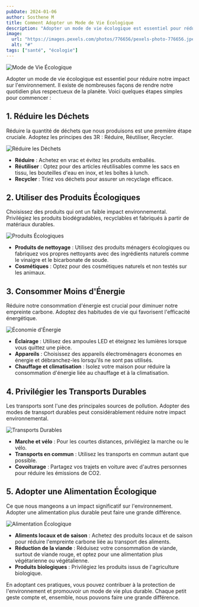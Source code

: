 ```yaml
---
pubDate: 2024-01-06
author: Sosthene M
title: Comment Adopter un Mode de Vie Écologique
description: "Adopter un mode de vie écologique est essentiel pour réduire notre impact sur l'environnement. Il existe de nombreuses façons de rendre notre quotidien plus respectueux de la planète. Voici quelques étapes simples pour commencer"
image:
  url: "https://images.pexels.com/photos/776656/pexels-photo-776656.jpeg?auto=compress&cs=tinysrgb&w=1260&h=750&dpr=1"
  alt: "#"
tags: ["santé", "écologie"]
---
```


![Mode de Vie Écologique](https://th.bing.com/th/id/OIP.pb6MsFQmUEYnuNna1wi9LgHaEl?rs=1&pid=ImgDetMain)

Adopter un mode de vie écologique est essentiel pour réduire notre impact sur l'environnement. Il existe de nombreuses façons de rendre notre quotidien plus respectueux de la planète. Voici quelques étapes simples pour commencer :

## 1. **Réduire les Déchets**

Réduire la quantité de déchets que nous produisons est une première étape cruciale. Adoptez les principes des 3R : Réduire, Réutiliser, Recycler.

![Réduire les Déchets](https://th.bing.com/th/id/R.846448eee1c08a735e09976d76d1c143?rik=dG0%2blWTLZHzLFg&riu=http%3a%2f%2fwww.myconsoo.fr%2fupload%2fblog-post%2fimage_journee-mondiale-du-recyclage-comment-bien-recycler-et-comment-reduire-les-emballages.jpeg&ehk=S0wYXdSrmB2SFoW9jItGkiaPZzmSBsrrxZqD6fbNeD4%3d&risl=&pid=ImgRaw&r=0)

- **Réduire** : Achetez en vrac et évitez les produits emballés.
- **Réutiliser** : Optez pour des articles réutilisables comme les sacs en tissu, les bouteilles d'eau en inox, et les boîtes à lunch.
- **Recycler** : Triez vos déchets pour assurer un recyclage efficace.

## 2. **Utiliser des Produits Écologiques**

Choisissez des produits qui ont un faible impact environnemental. Privilégiez les produits biodégradables, recyclables et fabriqués à partir de matériaux durables.

![Produits Écologiques](https://static.bioaddict.fr/articles/1/65/61/@/23075-162220900-orig-2.jpg)

- **Produits de nettoyage** : Utilisez des produits ménagers écologiques ou fabriquez vos propres nettoyants avec des ingrédients naturels comme le vinaigre et le bicarbonate de soude.
- **Cosmétiques** : Optez pour des cosmétiques naturels et non testés sur les animaux.

## 3. **Consommer Moins d'Énergie**

Réduire notre consommation d'énergie est crucial pour diminuer notre empreinte carbone. Adoptez des habitudes de vie qui favorisent l'efficacité énergétique.

![Économie d'Énergie](https://www.buzzwebzine.fr/wp-content/uploads/2019/07/cropped-consommation-energie-verte-economie.jpg)

- **Éclairage** : Utilisez des ampoules LED et éteignez les lumières lorsque vous quittez une pièce.
- **Appareils** : Choisissez des appareils électroménagers économes en énergie et débranchez-les lorsqu'ils ne sont pas utilisés.
- **Chauffage et climatisation** : Isolez votre maison pour réduire la consommation d'énergie liée au chauffage et à la climatisation.

## 4. **Privilégier les Transports Durables**

Les transports sont l'une des principales sources de pollution. Adopter des modes de transport durables peut considérablement réduire notre impact environnemental.

![Transports Durables](https://fr.sindup.com/wp-content/uploads/2021/08/Eco-transport-scaled.jpeg)

- **Marche et vélo** : Pour les courtes distances, privilégiez la marche ou le vélo.
- **Transports en commun** : Utilisez les transports en commun autant que possible.
- **Covoiturage** : Partagez vos trajets en voiture avec d'autres personnes pour réduire les émissions de CO2.

## 5. **Adopter une Alimentation Écologique**

Ce que nous mangeons a un impact significatif sur l'environnement. Adopter une alimentation plus durable peut faire une grande différence.

![Alimentation Écologique](https://www.ddg-gastro.be/wp-content/uploads/2020/08/alimentation-saine.jpg)

- **Aliments locaux et de saison** : Achetez des produits locaux et de saison pour réduire l'empreinte carbone liée au transport des aliments.
- **Réduction de la viande** : Réduisez votre consommation de viande, surtout de viande rouge, et optez pour une alimentation plus végétarienne ou végétalienne.
- **Produits biologiques** : Privilégiez les produits issus de l'agriculture biologique.

En adoptant ces pratiques, vous pouvez contribuer à la protection de l'environnement et promouvoir un mode de vie plus durable. Chaque petit geste compte et, ensemble, nous pouvons faire une grande différence.
